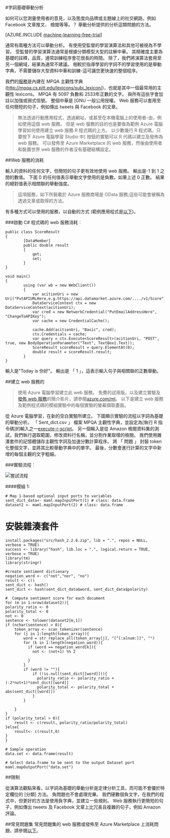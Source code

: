<properties 
    pageTitle="字詞基礎舉動分析 |Microsoft Azure" 
    description="字詞基礎舉動分析" 
    services="machine-learning" 
    documentationCenter="" 
    authors="pengxia" 
    manager="jhubbard" 
    editor="cgronlun"/>

<tags 
    ms.service="machine-learning" 
    ms.workload="data-services" 
    ms.tgt_pltfrm="na" 
    ms.devlang="na" 
    ms.topic="article" 
    ms.date="09/16/2016" 
    ms.author="pengxia"/> 



#<a name="lexicon-based-sentiment-analysis"></a>字詞基礎舉動分析 

如何可以您測量使用者的意見，以及態度向品牌或主題線上的社交網路，例如 Facebook 文章推文、 檢閱等等。？ 舉動分析提供的分析這類問題的方法。


[AZURE.INCLUDE [machine-learning-free-trial](../../includes/machine-learning-free-trial.md)]

通常有兩種方法可以舉動分析。 有使用受監督的學習演算法和其他可被視為不學習。 受監督的學習演算法通常是根據分類模型大型的註解中華。 其精確度主要為基礎的註釋，品質，通常訓練程序會花很長的時間。 除了，我們將演算法套用至另一個網域，結果為通常不建議。 相較於指導學習的字詞不的學習使用的是舉動字典，不需要儲存大型資料中華和訓練-這可讓您更快速的整個程序。 

我們的[服務](https://datamarket.azure.com/dataset/aml_labs/lexicon_based_sentiment_analysis)是內建在 MPQA 主觀性字典 (http://mpqa.cs.pitt.edu/lexicons/subj_lexicon/)，也就是其中一個最常用的主觀性 lexicons。 MPQA 有 5097 負數和 2533年正數的文字。 與所有這些字會加註以加強或弱式信號。 整個中華是 [GNU 一般公用授權。 Web 服務可以套用至任何簡短的句子，例如傳出 tweets 與 Facebook 的文章。 

>無法透過行動應用程式，透過網站，或甚至在本機電腦上的使用者-由，例如使用這個 web 服務。 但是 web 服務的目的也是要做為範例 Azure 電腦學習如何使用建立 web 服務 R 程式碼的上方。 以少數幾行 R 程式碼，只要按下 Azure 電腦學習 Studio 中] 按鈕的實驗可以 R 代碼以建立及發佈為 web 服務。 可以發佈至 Azure Marketplace 的 web 服務，然後由使用者和裝置世界 web 服務的作者沒有基礎結構設定。

##<a name="consumption-of-web-service"></a>Web 服務的消耗

輸入的資料的任何文字，但簡短的句子更有效地使用 web 服務。 輸出是-1 到 1 之間的數值。 下面 0 的任何值表示舉動文字使用的是負數。如果上述 0 正數。 結果的絕對值表示相關聯的舉動強度。 

>這項服務，如下所裝載於 Azure 服務商場是 OData 服務;這些可能會被稱為透過文章或取得的方法。 

有多種方式可以使用的服務，以自動的方式 (範例應用程式是[以下](http://microsoftazuremachinelearning.azurewebsites.net/))。

###<a name="starting-c-code-for-web-service-consumption"></a>啟動 C# 程式碼的 web 服務消耗︰

    public class ScoreResult
    {
            [DataMember]
            public double result
            {
                get;
                set;
            }
    }

    void main()
    {
            using (var wb = new WebClient())
            {
                var acitionUri = new Uri("PutAPIURLHere,e.g.https://api.datamarket.azure.com/..../v1/Score");
                DataServiceContext ctx = new DataServiceContext(acitionUri);
                var cred = new NetworkCredential("PutEmailAddressHere", "ChangeToAPIKey");
                var cache = new CredentialCache();
    
                cache.Add(acitionUri, "Basic", cred);
                ctx.Credentials = cache;
                var query = ctx.Execute<ScoreResult>(acitionUri, "POST", true, new BodyOperationParameter("Text", TextBox1.Text));
                ScoreResult scoreResult = query.ElementAt(0);
                double result = scoreResult.result;
            }
    }



輸入是"Today is 你好"。 輸出是 「 1 」，這表示輸入句子與相關聯的正數舉動。 

##<a name="creation-of-web-service"></a>建立 web 服務的
>使用 Azure 電腦學習建立此 web 服務。 免費的試用版，以及建立實驗及[發佈 web 服務](machine-learning-publish-a-machine-learning-web-service.md)的簡介影片，請參閱[azure.com/ml](http://azure.com/ml)。 以下是建立 web 服務及範例程式碼的模組實驗中的每個實驗的螢幕擷取畫面。


從 Azure 電腦學習，在新的空白實驗所建立。 下圖顯示實驗的流程以字詞為基礎的舉動分析。 「 Sent_dict.csv 」 檔案 MPQA 主觀性字典，並設定為[執行 R 指令碼]的輸入之一[execute-r-script]。 另一個輸入是從 Amazon 檢閱資料集的測試，我們執行選取範圍，修改資料行名稱，並分割作業取樣的檢閱。 我們使用雜湊套件的記憶體儲存主觀性字詞及加速分數計算程序。 將 「 問題 」 封裝 token 化整個文字，並將其比較舉動字典中的單字。 最後，分數會進行計算的文字中新增的每個主觀的文字粗細。 

###<a name="experiment-flow"></a>實驗流程︰

![嘗試流程][2]


####<a name="module-1"></a>模組 1:
    
    # Map 1-based optional input ports to variables
    sent_dict_data<- maml.mapInputPort(1) # class: data.frame
    dataset2 <- maml.mapInputPort(2) # class: data.frame
 
   # <a name="install-hash-package"></a>安裝雜湊套件
    install.packages("src/hash_2.2.6.zip", lib = ".", repos = NULL, verbose = TRUE)
    success <- library("hash", lib.loc = ".", logical.return = TRUE, verbose = TRUE)
    library(tm)
    library(stringr)

    #create sentiment dictionary
    negation_word <- c("not","nor", "no")
    result <- c()
    sent_dict <- hash()
    sent_dict <- hash(sent_dict_data$word, sent_dict_data$polarity)

    #  Compute sentiment score for each document
    for (m in 1:nrow(dataset2)){
    polarity_ratio <- 0
    polarity_total <- 0
    not <- 0
    sentence <- tolower(dataset2[m,1])
    if (nchar(sentence) > 0){
        token_array <- scan_tokenizer(sentence)
        for (j in 1:length(token_array)){
            word = str_replace_all(token_array[j], "[^[:alnum:]]", "")
            for (k in 1:length(negation_word)){
              if (word == negation_word[k]){
                not <- (not+1) %% 2

              }
            }
            if (word != ""){
                if (!is.null(sent_dict[[word]])){
                  polarity_ratio <- polarity_ratio + (-2*not+1)*sent_dict[[word]]
                  polarity_total <- polarity_total + abs(sent_dict[[word]])
                }
            }
          
        }
    }
    if (polarity_total > 0){
        result <- c(result, polarity_ratio/polarity_total)
    }else{
        result<- c(result,0)
    }
    }

    # Sample operation
    data.set <- data.frame(result)

    # Select data.frame to be sent to the output Dataset port
    maml.mapOutputPort("data.set")
    


##<a name="limitations"></a>限制

從演算法觀點來看，以字詞為基礎的舉動分析是定律分析工具，而可能不會優於特定欄位的 [分類] 方法。 負問題也不會處理完畢。 我們硬數個負文字，在我們的程式中，但更好的方法是使用負字典，並建立一些規則。 Web 服務執行更簡短的句子，例如傳出 tweets 及 Facebook 文章上比冗長且複雜的句子，例如 Amazon 評論。 

##<a name="faq"></a>常見問題集
常見問題集的 web 服務或發佈至 Azure Marketplace 上消耗問題，請參閱[以下](machine-learning-marketplace-faq.md)。

[1]: ./media/machine-learning-r-csharp-lexicon-based-sentiment-analysis/sentiment_analysis_1.png
[2]: ./media/machine-learning-r-csharp-lexicon-based-sentiment-analysis/sentiment_analysis_2.png


<!-- Module References -->
[execute-r-script]: https://msdn.microsoft.com/library/azure/30806023-392b-42e0-94d6-6b775a6e0fd5/

 
